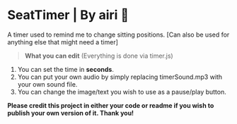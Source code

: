 # SeatTimer | By airi 🌸
A timer used to remind me to change sitting positions.
[Can also be used for anything else that might need a timer]

>**What you can edit**
(Everything is done via timer.js)
1. You can set the time in __seconds__.
2. You can put your own audio by simply replacing timerSound.mp3 with your own sound file.
3. You can change the image/text you wish to use as a pause/play button.


**Please credit this project in either your code or readme if you wish to publish your own version of it. Thank you!**
